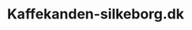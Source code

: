 ---
title: 'Kaffekanden-silkeborg.dk'
description: 'Lorem ipsum dolor sit amet'
pubDate: '21 jan 2024'
heroImage: '/project/kaffekanden.jpeg'
isPost: false
colSize: 1
---